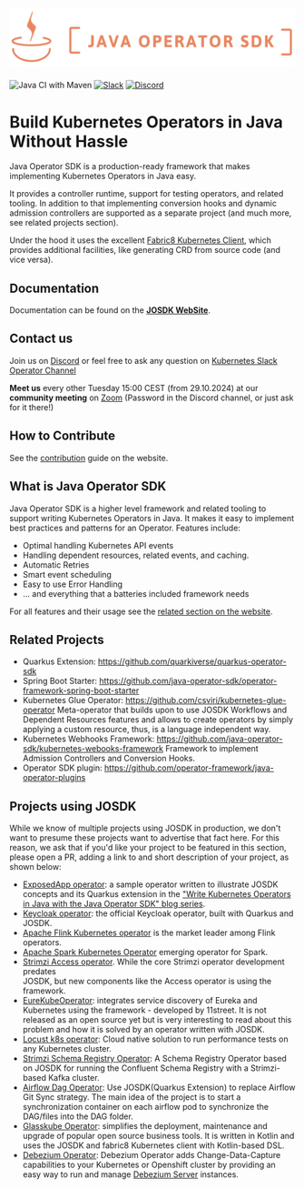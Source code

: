 # ![java-operator-sdk](docsy/static/images/full_logo.png)

![Java CI with Maven](https://github.com/operator-framework/java-operator-sdk/actions/workflows/snapshot-releases.yml/badge.svg)
[![Slack](https://img.shields.io/badge/Slack-4A154B?style=flat-square&logo=slack&logoColor=white)](https://kubernetes.slack.com/archives/CAW0GV7A5 "get invite here: https://communityinviter.com/apps/kubernetes/community" )
[![Discord](https://img.shields.io/discord/723455000604573736.svg?label=&logo=discord&logoColor=ffffff&color=7389D8&labelColor=6A7EC2)](https://discord.com/channels/723455000604573736)

# Build Kubernetes Operators in Java Without Hassle 

Java Operator SDK is a production-ready framework that makes implementing Kubernetes Operators in Java easy. 

It provides a controller runtime, support for testing operators, and related tooling. In addition to that implementing
conversion hooks and dynamic admission controllers are supported as a separate project 
(and much more, see related projects section).

Under the hood it uses the excellent [Fabric8 Kubernetes Client](https://github.com/fabric8io/kubernetes-client),
which provides additional facilities, like generating CRD from source code (and vice versa). 

## Documentation

Documentation can be found on the  **[JOSDK WebSite](https://javaoperatorsdk.io/)**.

## Contact us

Join us on [Discord](https://discord.gg/DacEhAy) or feel free to ask any question on 
[Kubernetes Slack Operator Channel](https://kubernetes.slack.com/archives/CAW0GV7A5)

**Meet us** every other Tuesday 15:00 CEST (from 29.10.2024) at our **community meeting** on [Zoom](https://zoom.us/j/8415370125)
(Password in the Discord channel, or just ask for it there!)

## How to Contribute

See the [contribution](https://javaoperatorsdk.io/docs/contributing) guide on the website.

## What is Java Operator SDK

Java Operator SDK is a higher level framework and related tooling to support writing Kubernetes Operators in Java.
It makes it easy to implement best practices and patterns for an Operator. Features include: 

* Optimal handling Kubernetes API events
* Handling dependent resources, related events, and caching.
* Automatic Retries
* Smart event scheduling
* Easy to use Error Handling
* ... and everything that a batteries included framework needs 

For all features and their usage see the [related section on the website](https://javaoperatorsdk.io/docs/features). 

## Related Projects

* Quarkus Extension: https://github.com/quarkiverse/quarkus-operator-sdk
* Spring Boot Starter: https://github.com/java-operator-sdk/operator-framework-spring-boot-starter
* Kubernetes Glue Operator: https://github.com/csviri/kubernetes-glue-operator 
  Meta-operator that builds upon to use JOSDK Workflows and Dependent Resources features and 
  allows to create operators by simply applying a custom resource, thus, is a language independent way. 
* Kubernetes Webhooks Framework: https://github.com/java-operator-sdk/kubernetes-webooks-framework
  Framework to implement Admission Controllers and Conversion Hooks.
* Operator SDK plugin: https://github.com/operator-framework/java-operator-plugins

## Projects using JOSDK

While we know of multiple projects using JOSDK in production, we don't want to presume these 
projects want to advertise that fact here. For this reason, we ask that if you'd like your project 
to be featured in this section, please open a PR, adding a link to and short description of your 
project, as shown below:

- [ExposedApp operator](https://github.com/halkyonio/exposedapp-rhdblog): a sample operator 
  written to illustrate JOSDK concepts and its Quarkus extension in the ["Write Kubernetes 
  Operators in Java with the Java Operator SDK" blog series](https://developers.redhat.com/articles/2022/02/15/write-kubernetes-java-java-operator-sdk#).
- [Keycloak operator](https://github.com/keycloak/keycloak/tree/main/operator): the official
  Keycloak operator, built with Quarkus and JOSDK.
- [Apache Flink Kubernetes operator](https://github.com/apache/flink-kubernetes-operator) is the market leader among Flink operators.
- [Apache Spark Kubernetes Operator](https://github.com/apache/spark-kubernetes-operator) emerging operator for Spark.
- [Strimzi Access operator](https://github.com/strimzi/kafka-access-operator). While the core Strimzi operator development predates  
  JOSDK, but new components like the Access operator is using the framework.
- [EureKubeOperator](https://medium.com/@heesuk.dev/implementing-kubernetes-operator-for-eureka-service-discovery-integration-by-java-operator-sdk-d21d8087c38e): integrates service discovery of Eureka and Kubernetes using the framework - developed by 11street. It is not released as an open source yet but is very interesting to read about this problem and how it is solved by an operator written with JOSDK.
- [Locust k8s operator](https://github.com/AbdelrhmanHamouda/locust-k8s-operator): Cloud native solution to run performance tests on any Kubernetes cluster.
- [Strimzi Schema Registry Operator](https://github.com/shangyuantech/strimzi-registry-ksql-operator): A Schema Registry Operator based on JOSDK for running the Confluent Schema Registry with a Strimzi-based Kafka cluster.
- [Airflow Dag Operator](https://github.com/cdmikechen/airflow-dag-operator): Use JOSDK(Quarkus Extension) to replace Airflow Git Sync strategy. The main idea of the project is to start a synchronization container on each airflow pod to synchronize the DAG/files into the DAG folder.
- [Glasskube Operator](https://github.com/glasskube/operator): simplifies the deployment, maintenance and upgrade of popular open source business tools. It is written in Kotlin and uses the JOSDK and fabric8 Kubernetes client with Kotlin-based DSL.
- [Debezium Operator](https://github.com/debezium/debezium-operator): Debezium Operator adds Change-Data-Capture capabilities to your Kubernetes or Openshift cluster by  providing an easy way to run and manage  [Debezium Server](https://debezium.io/documentation/reference/stable/operations/debezium-server.html) instances.
